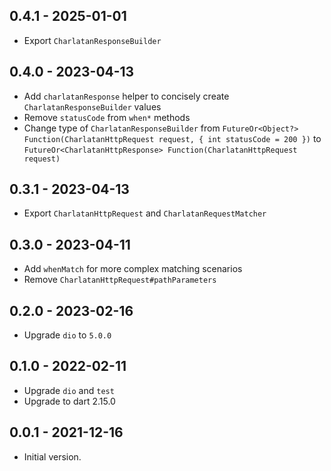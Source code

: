 ## 0.4.1 - 2025-01-01

- Export `CharlatanResponseBuilder`

## 0.4.0 - 2023-04-13

- Add `charlatanResponse` helper to concisely create `CharlatanResponseBuilder` values
- Remove `statusCode` from `when*` methods
- Change type of `CharlatanResponseBuilder`
  from `FutureOr<Object?> Function(CharlatanHttpRequest request, { int statusCode = 200 })`
  to `FutureOr<CharlatanHttpResponse> Function(CharlatanHttpRequest request)`

## 0.3.1 - 2023-04-13

- Export `CharlatanHttpRequest` and `CharlatanRequestMatcher`

## 0.3.0 - 2023-04-11

- Add `whenMatch` for more complex matching scenarios
- Remove `CharlatanHttpRequest#pathParameters`

## 0.2.0 - 2023-02-16

- Upgrade `dio` to `5.0.0`

## 0.1.0 - 2022-02-11

- Upgrade `dio` and `test`
- Upgrade to dart 2.15.0

## 0.0.1 - 2021-12-16

- Initial version.
